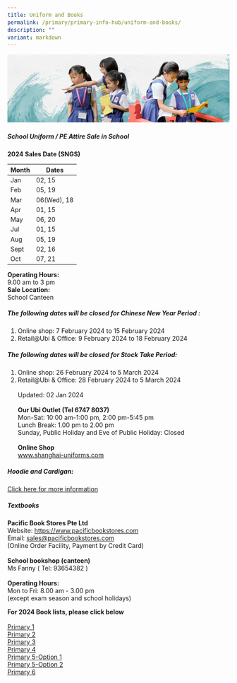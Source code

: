 ```yaml
---
title: Uniform and Books
permalink: /primary/primary-info-hub/uniform-and-books/
description: ""
variant: markdown
---
```

![](/images/01%20Banner%20Photos/info-hub.jpg)

##### **School Uniform / PE Attire Sale in School**

**2024 Sales Date (SNGS)**



| Month | Dates |
| -------- | -------- |
| Jan     | 02, 15     |
| Feb     | 05, 19    |
| Mar     | 06(Wed), 18     |
| Apr     | 01, 15     |
| May     | 06, 20     |
| Jul     | 01, 15     |
| Aug     | 05, 19     |
| Sept     | 02, 16     |
| Oct     | 07, 21     |

**Operating Hours:**<br>9.00 am to 3 pm<br>
**Sale Location:**<br>School Canteen<br>

##### **The following dates will be closed for Chinese New Year Period :**<br>
1) Online shop: 7 February 2024 to 15 February 2024<br>
2) Retail@Ubi &amp; Office:	9 February 2024 to 18 February 2024 

##### **The following dates will be closed for Stock Take Period:**<br>
1) Online shop: 26 February 2024 to 5 March 2024<br>
2) Retail@Ubi &amp; Office:	28 February 2024 to 5 March 2024 
<br><br> Updated: 02 Jan 2024<br><br>
**Our Ubi Outlet  (Tel 6747 8037)**<br>
Mon-Sat: 10:00 am-1:00 pm, 2:00 pm-5:45 pm<br>
Lunch Break: 1.00 pm to 2.00 pm<br>
Sunday, Public Holiday and Eve of Public Holiday: Closed<br><br>
**Online Shop**<br>
<a href="http://www.shanghai-uniforms.com/">www.shanghai-uniforms.com</a>

##### **Hoodie and Cardigan:**

[Click here for more information](https://www.magdalene.com.sg/chijstnicholas)



##### **Textbooks**
**Pacific Book Stores Pte Ltd**<br>
Website:  https://www.pacificbookstores.com<br>Email: sales@pacificbookstores.com<br>
(Online Order Facility, Payment by Credit Card)<br><br>
**School bookshop (canteen)**<br>
Ms Fanny  ( Tel: 93654382 )<br><br>
**Operating Hours:**<br>
Mon to Fri: 8.00 am - 3.00 pm<br>(except exam season and school holidays)<br>


**For 2024 Book lists, please click below**<br><br>
[Primary 1](/files/P1_2024.pdf)<br>[Primary 2](/files/P2_2024.pdf)<br>[Primary 3](/files/P3_2024.pdf)<br>[Primary 4](/files/P4_2024.pdf)<br>[Primary 5-Option 1](/files/P5_2024_Option_1.pdf)<br>[Primary 5-Option 2](/files/P5_2024_Option_2.pdf)<br>[Primary 6](/files/P6_2024.pdf)